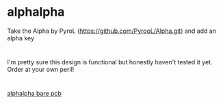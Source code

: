 # alphalpha
Take the Alpha by PyroL (https://github.com/PyrooL/Alpha.git) and add an alpha key
#
I'm pretty sure this design is functional but honestly haven't tested it yet. Order at your own peril!
#
[alphalpha bare pcb](https://user-images.githubusercontent.com/69826495/145157077-f3e271c9-3415-4454-b6a3-ec73807e0721.jpeg)

